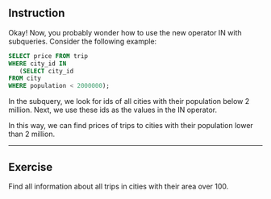 ## Instruction
Okay! Now, you probably wonder how to use the new operator IN with subqueries. Consider the following example:

````sql
SELECT price FROM trip 
WHERE city_id IN 
   (SELECT city_id 
FROM city 
WHERE population < 2000000);
````

In the subquery, we look for ids of all cities with their population below 2 million. Next, we use these ids as the values in the IN operator.

In this way, we can find prices of trips to cities with their population lower than 2 million.

---
## Exercise
Find all information about all trips in cities with their area over 100.